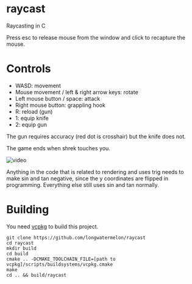 # raycast
Raycasting in C

Press esc to release mouse from the window and click to recapture the mouse.

# Controls
* WASD: movement
* Mouse movement / left & right arrow keys: rotate
* Left mouse button / space: attack
* Right mouse button: grappling hook
* R: reload (gun)
* 1: equip knife
* 2: equip gun

The gun requires accuracy (red dot is crosshair) but the knife does not.

The game ends when shrek touches you.

![video](https://user-images.githubusercontent.com/73869536/135770853-ab2b7e44-722b-434a-96fb-0eb601770f44.gif)

Anything in the code that is related to rendering and uses trig needs to make sin and tan negative, since the y coordinates are flipped in programming. Everything else still uses sin and tan normally.

# Building

You need [vcpkg](https://github.com/microsoft/vcpkg) to build this project.

```
git clone https://github.com/longwatermelon/raycast
cd raycast
mkdir build
cd build
cmake .. -DCMAKE_TOOLCHAIN_FILE=[path to vcpkg]/scripts/buildsystems/vcpkg.cmake
make
cd .. && build/raycast
```

